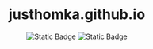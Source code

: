 <center>
  
  # justhomka.github.io
  
  ![Static Badge](https://img.shields.io/badge/1.0-012773?style=flat&label=Version&labelColor=121212&color=012773) ![Static Badge](https://img.shields.io/badge/GPL3.0-012773?style=flat&label=License&labelColor=121212&color=012773) 
  
</center>
